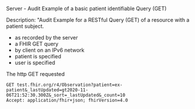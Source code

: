 Server - Audit Example of a basic patient identifiable Query (GET)

Description: "Audit Example for a RESTful Query (GET) of a resource with a patient subject.
- as recorded by the server
- a FHIR GET query 
- by client on an IPv6 network
- patient is specified
- user is specified

The http GET requested

```
GET test.fhir.org/r4/Observation?patient=ex-patient&_lastUpdated=gt2020-11-06T21:52:30.300Z&_sort=_lastUpdated&_count=10
Accept: application/fhir+json; fhirVersion=4.0
```


